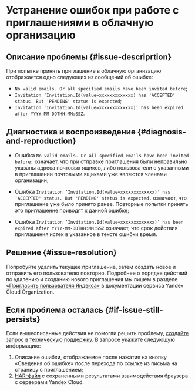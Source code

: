 

# Устранение ошибок при работе с приглашениями в облачную организацию

## Описание проблемы {#issue-descriprtion}
При попытке принять приглашение в облачную организацию отображается одно следующих из сообщений об ошибке:
- `No valid emails. Or all specified emails have been invited before`;
- `Invitation ‘Invitation.Id(value=xxxxxxxxxxxxx) has 'ACCEPTED' status. But 'PENDING' status is expected`;
- `Invitation ‘Invitation.Id(value=xxxxxxxxxxxxx)’ has been expired after YYYY-MM-DDTHH:MM:SSZ`.

## Диагностика и воспроизведение {#diagnosis-and-reproduction}
* Ошибка `No valid emails. Or all specified emails have been invited before;` означает, что при отправке приглашения были неправильно указаны адреса почтовых ящиков, либо пользователи с указанными в приглашении почтовыми ящиками уже являются членами организации;

* Ошибка `Invitation ‘Invitation.Id(value=xxxxxxxxxxxxx)' has 'ACCEPTED' status. But 'PENDING' status is expected.` означает, что приглашение уже было принято ранее. Повторные попытки принять это приглашение приводят к данной ошибке;

* Ошибка `Invitation ‘Invitation.Id(value=xxxxxxxxxxxxx)’ has been expired after YYYY-MM-DDTHH:MM:SSZ` означает, что срок действия приглашения истек в указанное в тексте ошибки время. 

## Решение {#issue-resolution}
Попробуйте удалить текущее приглашение, затем создать новое и отправить его пользователю повторно.
Подробнее о порядке действий по удалению и созданию нового приглашения мы пишем в разделе [«Пригласить пользователя Яндекса»](../../../organization/operations/add-account.md#add-or-invite-user-account) в документации сервиса Yandex Cloud Organization.

## Если проблема осталась {#if-issue-still-persists}
Если вышеописанные действия не помогли решить проблему, [создайте запрос в техническую поддержку](https://console.cloud.yandex.ru/support?section=contact).
В запросе укажите следующую информацию:
1. Описание ошибки, отображаемое после нажатия на кнопку «Сведения об ошибке» после перехода по ссылке из письма на страницу с приглашением;
2. [HAR-файл](../../../support/create-har.md) с сохраненными результатами взаимодействия браузера с серверами Yandex Cloud.
